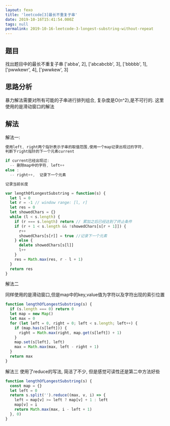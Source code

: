 ```yaml
---
layout: fexo
title: 'leetcode[3]最长不重复子串'
date: 2019-10-16T15:41:54.000Z
tags: null
permalink: 2019-10-16-leetcode-3-longest-substring-without-repeat
---
```

## 题目
找出题目中的最长不重复子串
    ['abba', 2],
    ['abcabcbb', 3],
    ['bbbbb', 1],
    ['pwwkewr', 4],
    ['pwwkew', 3]

## 思路分析

暴力解法需要对所有可能的子串进行排列组合, 复杂度是O(n^2),是不可行的.
这里使用的是滑动窗口的解法



## 解法
解法一:

```js
使用left, right两个指针表示子串的取值范围,使用一个map记录出现过的字符, 
判断下right指针的下一个元素current

if current已经出现过:
  -- 删除map中的字符, left++
else :
  -- right++,  记录下一个元素

记录当前长度
```
```js
var lengthOfLongestSubstring = function(s) {
  let l = 0
  let r = -1 // window range: [l, r]
  let res = 0
  let showedChars = {}
  while (l < s.length) {
    if (r === s.length) return // 累加之后已经达到了终止条件
    if (r + 1 < s.length && !showedChars[s[r + 1]]) {
      r++ 
      showedChars[s[r]] = true //记录下一个元素
    } else {
      delete showedChars[s[l]]
      l++
    }
    res = Math.max(res, r - l + 1)
  }
  return res
}
```
解法二

同样使用的是滑动窗口,但是map中的key,value值为字符以及字符出现的索引位置
```js
function lengthOfLongestSubstring(s) {
  if (s.length === 0) return 0
  let map = new Map()
  let max = 0
  for (let left = 0, right = 0; left < s.length; left++) {
    if (map.has(s[left])) {
      right = Math.max(right, map.get(s[left]) + 1)
    }
    map.set(s[left], left)
    max = Math.max(max, left - right + 1)
  }
  return max
}
```

解法三
使用了reduce的写法, 简洁了不少, 但是感觉可读性还是第二中方法好些
```js
function lengthOfLongestSubstring(s) {
  const map = {}
  let left = 0
  return s.split('').reduce((max, v, i) => {
    left = map[v] >= left ? map[v] + 1 : left
    map[v] = i
    return Math.max(max, i - left + 1)
  }, 0)
}
```
